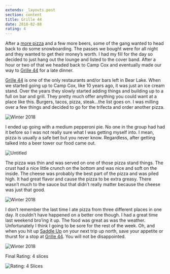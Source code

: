 ```yaml
---
extends: _layouts.post
section: content
title: Grille 44
date: 2018-02-08
rating: 4
---
```


After a [more pizza](http://joeymarinara.com/post/171200632824/saddle-up-frozen-pie) and a few more beers, some of the gang wanted to head back to do some snowboarding. The passes we bought were for all night and they wanted to get their money’s worth. I had my fill for the day so decided to just hang out the lounge and listed to the cover band. After a hour or two of that we headed back to Camp Cox and eventually made our way to [Grille 44](https://grille-44.com/) for a late dinner.

[Grille 44](https://grille-44.com/) is one of the only restaurants and/or bars left in Bear Lake. When we started going up to Camp Cox, like 10 years ago, it was just an ice cream stand. Over the years they slowly started adding things and building up to a full on bar and grill. They pretty much offer anything you could want at a place like this. Burgers, tacos, pizza, steak…the list goes on. I was milling over a few things and decided to go for the trifecta and order another pizza.

![Winter 2018](https://farm5.staticflickr.com/4670/25295283847_6b85d70f17.jpg)

I ended up going with a medium pepperoni pie. No one in the group had had it before so I was not really sure what I was getting myself into. I mean, pizza is usually a safe bet but you never know. Regardless, after getting talked into a beer tower our food came out.

![Untitled](https://farm5.staticflickr.com/4754/39268440275_b90a701fb8.jpg)

The pizza was thin and was served on one of those pizza stand things. The crust had a nice little crunch on the bottom and was nice and soft on the inside. The cheese was probably the best part of the pizza and was piled high. It had great flavor and cause the pizza to be extra greasy. There wasn’t much to the sauce but that didn’t really matter because the cheese was just that good.

![Winter 2018](https://farm5.staticflickr.com/4606/39268403045_f79a306992.jpg)

I don’t remember the last time I ate pizza from three different places in one day. It couldn’t have happened on a better one though. I had a great time last weekend bro’ing it up. The food was great as was the weather. Unfortunately I think I going to be sore for the rest of the week. Oh, and when you hit up [Saddle Up](http://joeymarinara.com/post/171200632824/saddle-up-frozen-pie) on your next trip up north, save your appetite or thurst for a stop at [Grille 44](https://grille-44.com/). You will not be disappointed.

![Winter 2018](https://farm5.staticflickr.com/4606/26294217378_9a1a014a7a.jpg)

Final Rating: 4 slices

![Rating: 4 Slices](/assets/img/pizza4_sm.jpg)